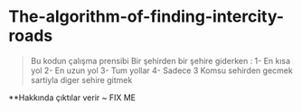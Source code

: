# The-algorithm-of-finding-intercity-roads


>Bu kodun çalışma prensibi Bir şehirden bir şehire giderken :
1- En kısa yol
2- En uzun yol
3- Tum yollar
4- Sadece 3 Komsu sehirden gecmek sartiyla diger sehire gitmek

**Hakkında çıktılar verir
~ FIX ME 
